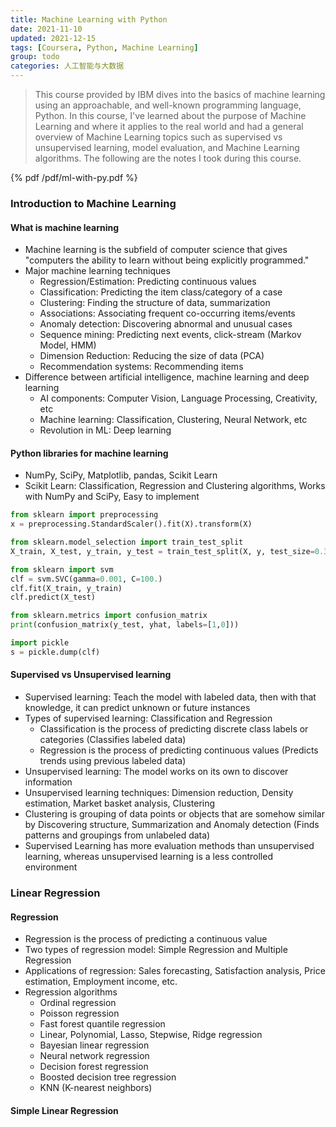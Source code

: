 ```yaml
---
title: Machine Learning with Python
date: 2021-11-10
updated: 2021-12-15
tags: [Coursera, Python, Machine Learning]
group: todo
categories: 人工智能与大数据
---
```


> This course provided by IBM dives into the basics of machine learning using an approachable, and well-known programming language, Python. In this course, I've learned about the purpose of Machine Learning and where it applies to the real world and had a general overview of Machine Learning topics such as supervised vs unsupervised learning, model evaluation, and Machine Learning algorithms. The following are the notes I took during this course.

<!--more-->

{% pdf /pdf/ml-with-py.pdf %}

### Introduction to Machine Learning

#### What is machine learning

- Machine learning is the subfield of computer science that gives "computers the ability to learn without being explicitly programmed."
- Major machine learning techniques
  - Regression/Estimation: Predicting continuous values
  - Classification: Predicting the item class/category of a case
  - Clustering: Finding the structure of data, summarization
  - Associations: Associating frequent co-occurring items/events
  - Anomaly detection: Discovering abnormal and unusual cases
  - Sequence mining: Predicting next events, click-stream (Markov Model, HMM)
  - Dimension Reduction: Reducing the size of data (PCA)
  - Recommendation systems: Recommending items
- Difference between artificial intelligence, machine learning and deep learning
  - AI components: Computer Vision, Language Processing, Creativity, etc
  - Machine learning: Classification, Clustering, Neural Network, etc
  - Revolution in ML: Deep learning

#### Python libraries for machine learning

- NumPy, SciPy, Matplotlib, pandas, Scikit Learn
- Scikit Learn: Classification, Regression and Clustering algorithms, Works with NumPy and SciPy, Easy to implement
```python
from sklearn import preprocessing
x = preprocessing.StandardScaler().fit(X).transform(X)

from sklearn.model_selection import train_test_split
X_train, X_test, y_train, y_test = train_test_split(X, y, test_size=0.33)

from sklearn import svm
clf = svm.SVC(gamma=0.001, C=100.)
clf.fit(X_train, y_train)
clf.predict(X_test)

from sklearn.metrics import confusion_matrix
print(confusion_matrix(y_test, yhat, labels=[1,0]))

import pickle
s = pickle.dump(clf)
```

#### Supervised vs Unsupervised learning

- Supervised learning: Teach the model with labeled data, then with that knowledge, it can predict unknown or future instances
- Types of supervised learning: Classification and Regression
  - Classification is the process of predicting discrete class labels or categories (Classifies labeled data)
  - Regression is the process of predicting continuous values (Predicts trends using previous labeled data)
- Unsupervised learning: The model works on its own to discover information
- Unsupervised learning techniques: Dimension reduction, Density estimation, Market basket analysis, Clustering
- Clustering is grouping of data points or objects that are somehow similar by Discovering structure, Summarization and Anomaly detection (Finds patterns and groupings from unlabeled data)
- Supervised Learning has more evaluation methods than unsupervised learning, whereas unsupervised learning is a less controlled environment

### Linear Regression

#### Regression

- Regression is the process of predicting a continuous value
- Two types of regression model: Simple Regression and Multiple Regression
- Applications of regression: Sales forecasting, Satisfaction analysis, Price estimation, Employment income, etc.
- Regression algorithms
  - Ordinal regression
  - Poisson regression
  - Fast forest quantile regression
  - Linear, Polynomial, Lasso, Stepwise, Ridge regression
  - Bayesian linear regression
  - Neural network regression
  - Decision forest regression
  - Boosted decision tree regression
  - KNN (K-nearest neighbors)

#### Simple Linear Regression